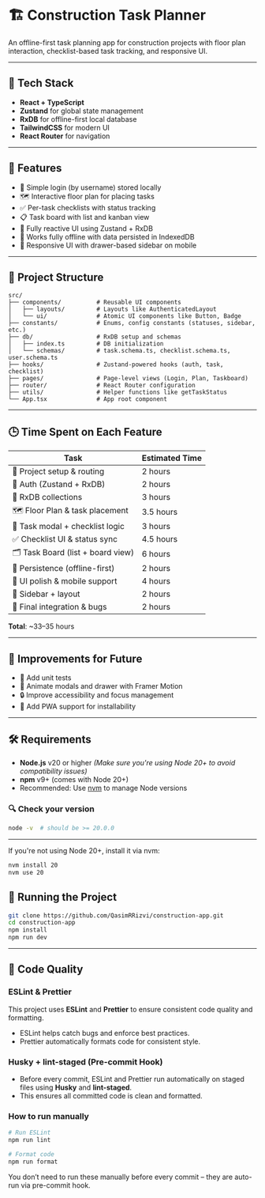# 🏗️ Construction Task Planner

An offline-first task planning app for construction projects with floor plan interaction, checklist-based task tracking, and responsive UI.

---

## 🚀 Tech Stack

- **React + TypeScript**
- **Zustand** for global state management
- **RxDB** for offline-first local database
- **TailwindCSS** for modern UI
- **React Router** for navigation

---

## 🧠 Features

- 🔐 Simple login (by username) stored locally
- 🗺️ Interactive floor plan for placing tasks
- ✅ Per-task checklists with status tracking
- 📋 Task board with list and kanban view
- 🔄 Fully reactive UI using Zustand + RxDB
- 📴 Works fully offline with data persisted in IndexedDB
- 📱 Responsive UI with drawer-based sidebar on mobile

---

## 📁 Project Structure

```
src/
├── components/          # Reusable UI components
│   ├── layouts/         # Layouts like AuthenticatedLayout
│   └── ui/              # Atomic UI components like Button, Badge
├── constants/           # Enums, config constants (statuses, sidebar, etc.)
├── db/                  # RxDB setup and schemas
│   ├── index.ts         # DB initialization
│   └── schemas/         # task.schema.ts, checklist.schema.ts, user.schema.ts
├── hooks/               # Zustand-powered hooks (auth, task, checklist)
├── pages/               # Page-level views (Login, Plan, Taskboard)
├── router/              # React Router configuration
├── utils/               # Helper functions like getTaskStatus
└── App.tsx              # App root component
```

---

## 🕒 Time Spent on Each Feature

| Task                              | Estimated Time |
| --------------------------------- | -------------- |
| 🔧 Project setup & routing        | 2 hours        |
| 🔐 Auth (Zustand + RxDB)          | 2 hours        |
| 🧬 RxDB collections               | 3 hours        |
| 🗺️ Floor Plan & task placement    | 3.5 hours      |
| 🧾 Task modal + checklist logic   | 3 hours        |
| ✅ Checklist UI & status sync     | 4.5 hours      |
| 🗂️ Task Board (list + board view) | 6 hours        |
| 💾 Persistence (offline-first)    | 2 hours        |
| 🧼 UI polish & mobile support     | 4 hours        |
| 🧭 Sidebar + layout               | 2 hours        |
| 🔧 Final integration & bugs       | 2 hours        |

**Total**: ~33–35 hours

---

## 🧹 Improvements for Future

- 🧪 Add unit tests
- 🎨 Animate modals and drawer with Framer Motion
- 🔒 Improve accessibility and focus management
- 📲 Add PWA support for installability

---

## 🛠 Requirements

- **Node.js** v20 or higher _(Make sure you're using Node 20+ to avoid compatibility issues)_
- **npm** v9+ (comes with Node 20+)
- Recommended: Use [nvm](https://github.com/nvm-sh/nvm) to manage Node versions

### 🔍 Check your version

```bash
node -v  # should be >= 20.0.0
```

---

If you're not using Node 20+, install it via nvm:

```bash
nvm install 20
nvm use 20
```

## 🔧 Running the Project

```bash
git clone https://github.com/QasimRRizvi/construction-app.git
cd construction-app
npm install
npm run dev
```

---

## 🧹 Code Quality

### ESLint & Prettier

This project uses **ESLint** and **Prettier** to ensure consistent code quality and formatting.

- ESLint helps catch bugs and enforce best practices.
- Prettier automatically formats code for consistent style.

### Husky + lint-staged (Pre-commit Hook)

- Before every commit, ESLint and Prettier run automatically on staged files using **Husky** and **lint-staged**.
- This ensures all committed code is clean and formatted.

### How to run manually

```bash
# Run ESLint
npm run lint

# Format code
npm run format

```

You don’t need to run these manually before every commit – they are auto-run via pre-commit hook.